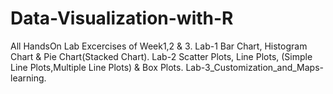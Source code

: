 # Data-Visualization-with-R
All HandsOn Lab Excercises of Week1,2 & 3. 
Lab-1 Bar Chart, Histogram Chart & Pie Chart(Stacked Chart). 
Lab-2 Scatter Plots, Line Plots, (Simple Line Plots,Multiple Line Plots) & Box Plots. 
Lab-3_Customization_and_Maps-learning. 
